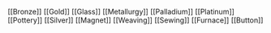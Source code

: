 [[Bronze]]
[[Gold]]
[[Glass]]
[[Metallurgy]]
[[Palladium]]
[[Platinum]]
[[Pottery]]
[[Silver]]
[[Magnet]]
[[Weaving]]
[[Sewing]]
[[Furnace]]
[[Button]]
